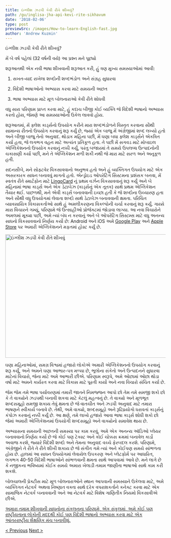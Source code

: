 ```yaml
---
title: ઇંગ્લીશ ઝડપી કેવી રીતે શીખવું?
path: /gu/inglisa-jha-api-kevi-rite-sikhavum
date: '2018-02-06'
type: post
previewSrc: /images/How-to-learn-English-fast.jpg
author: 'Andrew Kuzmin'
---
```


ઇંગ્લીશ ઝડપી કેવી રીતે શીખવું?

મેં બે વર્ષ પહેલાં (32 વર્ષની વયે) આ પ્રશ્ન મને પૂછ્યો

શરૂઆતથી એક નવી ભાષા શીખવાની શરૂઆત કરી, હું ત્રણ મુખ્ય સમસ્યાઓમાં આવી:

1. સખત-યાદ રાખેલા શબ્દોની શબ્દભંડોળ અને સંગ્રહ સુધારવા

2. વિદેશી ભાષાઓનો અભ્યાસ કરવા માટે સમયની અછત

3. ભાષા અભ્યાસ માટે મૂળ બોલનારાઓ કેવી રીતે શોધવી

વધુ સારા પરિણામ પ્રાપ્ત કરવા માટે, હું કદાચ બીજી કોઈ વ્યક્તિ જે વિદેશી ભાષાનો અભ્યાસ કરતો હોય, જેમણે આ સમસ્યાઓનો ઉકેલ લાવવો હોય.

શરૂઆતમાં, મેં ફ્લેશ કાર્ડ્સનો ઉપયોગ કરીને મારા શબ્દભંડોળને વિસ્તૃત કરવાના સૌથી સામાન્ય રીતનો ઉપયોગ કરવાનું શરૂ કર્યું છે, જ્યાં એક બાજુ મેં અંગ્રેજીમાં શબ્દ લખ્યો હતો અને બીજી બાજુ તેનો અનુવાદ. થોડાક મહિના પછી, મેં ઘણા બધા ફ્લેશ કાર્ડ્સને એકત્રિત કર્યા હતા, જે લગભગ વહન માટે અત્યંત પ્રતિકૂળ હતા. તે પછી મેં સગવડ માટે મોબાઇલ એપ્લિકેશનનો ઉપયોગ કરવાનું નક્કી કર્યું, પરંતુ બજારમાં તે સમયે ઉપલબ્ધ ઉત્પાદનોની ચકાસણી કર્યા પછી, મને તે એપ્લિકેશન મળી શકી નથી જે મારા માટે સરળ અને અનુકૂળ હતી.

સદનસીબે, મને સોફ્ટવેર વિકસાવવાનો અનુભવ હતો અને હું વ્યક્તિગત ઉપયોગ માટે એક અસરકારક સાધન બનાવવું માગતો હતો. એન્ડ્રોઇડ ઓપરેટિંગ સિસ્ટમના પ્રશંસક બનવા, મેં સ્વતંત્ર રીતે સ્માર્ટફોન માટે <a href="https://lingocard.com" target="_blank" rel="noopener">LingoCard</a> નું પ્રથમ વર્ઝન વિકસાવવાનું શરૂ કર્યું અને બે મહિનામાં ભાષા કાર્ડ્સ અને એક ડેટાબેઝ (કાર્ડ્સનું એક તૂતક) સાથે પ્રથમ એપ્લિકેશન તૈયાર થઈ. પાછળથી, મને એવી કાર્ડ્સ બનાવવાની ઇચ્છા હતી કે જે શબ્દોના ઉચ્ચારણ હતા અને સૌથી વધુ ઉપયોગમાં લેવાતા શબ્દો સાથે ડેટાબેઝ બનાવવાની ક્ષમતા. પરિચિત વ્યાવસાયિક વિકાસકર્તાઓ સાથે હું અમલીકરણના વિકલ્પોની ચર્ચા કરવાનું શરૂ કર્યું. ગાય્સે મારા વિચારને ગમ્યું, પરિણામે જે ઉત્સાહીઓ પ્રોજેક્ટમાં જોડાવા લાગ્યા. આ નવા વિચારોને અમલમાં મૂક્યા પછી, અમે ત્યાં બંધ ન કરવાનું અને બે ઓપરેટિંગ સિસ્ટમ્સ માટે વધુ અનન્ય સાધનો વિકસાવવાનો નિર્ણય કર્યો છે: Android અને iOS અમે <a href="https://play.google.com/store/apps/details?id=com.lingocard.lingocard" target="_blank" rel="noopener">Google Play</a> અને <a href="https://itunes.apple.com/us/app/lingocard/id1217076835?mt=8" target="_blank" rel="noopener">Apple Store</a> પર અમારી એપ્લિકેશનને મફતમાં હોસ્ટ કર્યું છે.

<img class="aligncenter wp-image-5587" src="../images/2018/01/LigoCard-App-small.png" alt="ઇંગ્લીશ ઝડપી કેવી રીતે શીખવું" width="973" height="388" />

ઘણા મહિનાઓમાં, સમગ્ર વિશ્વમાં હજારો લોકોએ અમારી એપ્લિકેશનનો ઉપયોગ કરવાનું શરૂ કર્યું, અને અમને ઘણા આભાર-પત્ર મળ્યા છે, ભૂલોના સંકેતો અને ઉત્પાદનને સુધારવા માટેનાં વિચારો, જેના માટે અમે આભારી છીએ. પરિણામ સ્વરૂપે, અમે ઓછામાં ઓછા થોડા વર્ષો માટે અમને કાર્યરત કરવા માટે વિકાસ માટે પૂરતી કાર્યો અને નવા વિચારો સંચિત કર્યા છે.

જેમ જેમ તમે ભાષા પર્યાવરણમાં તમારી જાતને નિમજ્જન આપો છો તેમ તમે સમજી શકો છો કે તે વાક્યોને ઝડપથી બનાવી શકવા માટે કેટલું મહત્વનું છે. તે વાક્યો અને મૂળભૂત શબ્દસમૂહો સમજી શકાય તેવું ક્ષમતા છે જે વાતચીત અને ઝડપી અનુવાદ માટે તમારા ભાષણને સ્વીકાર્ય બનાવે છે. તેથી, અમે વાક્યો, શબ્દસમૂહો અને રૂઢિપ્રયોગો ધરાવતાં કાર્ડ્સનું કંપોઝ કરવાનું નક્કી કર્યું છે. આ ક્ષણે, તમે લાખો હજારો આવા ભાષા કાર્ડ્સ શોધી શકો છો જેમાં અમારી એપ્લિકેશનમાં ઉપયોગી શબ્દસમૂહો અને વાક્યોનો સમાવેશ થાય છે.

અભ્યાસના સમયની અછતની સમસ્યા પર કામ કરવું, અમે એક અનન્ય ઑડિઓ પ્લેયર બનાવવાનો નિર્ણય કર્યો છે જે કોઈ પણ ટેક્સ્ટ અને કોઈ ચોક્કસ ક્રમમાં બનાવેલ કાર્ડો અવાજ કરશે, જ્યારે વિદેશી શબ્દો અને તેમના અનુવાદ વચ્ચે ફેરબદલ કરશે. પરિણામે, અંગ્રેજીને તે રીતે તે રીતે શીખી શકાય છે જે સંગીત ગમે ત્યાં અને કોઈપણ સમયે સાંભળતા હોય છે. હાલમાં આ સાધન ઉપયોગમાં લેવાયેલ ઉપકરણ અને પ્લેટફોર્મ પર આધારિત, લગભગ 40-50 વિદેશી ભાષાઓને સાંભળવાની ક્ષમતા સાથે આપવામાં આવે છે. મને લાગે છે કે નજીકના ભવિષ્યમાં કોઈક સમયે અમારા ખેલાડી તમામ જાણીતા ભાષાઓ સાથે કામ કરી શકશે.

બોલચાલની પ્રેક્ટીસ માટે મૂળ બોલનારાઓને સ્થાન આપવાની સમસ્યાને ઉકેલવા માટે, અમે વ્યક્તિગત નેટવર્ક અથવા નિષ્ણાત વક્તા સાથે દરેક વપરાશકર્તાને કનેક્ટ કરવા માટે એક સામાજિક નેટવર્ક બનાવવાની અને આ નેટવર્ક માટે વિશેષ ગાણિતીક નિયમો વિકસાવીએ છીએ.

<a href="https://lingocard.com" target="_blank" rel="noopener">અમારા તમામ શીખવાની સાધનોના સંકલનના પરિણામે, એક સંકુલમાં, અમે કોઈ પણ રાષ્ટ્રીયતાના લોકોની મદદથી કોઈ પણ વિદેશી ભાષાનો અભ્યાસ કરવા માટે એક આંતરરાષ્ટ્રીય શૈક્ષણિક મંચ બનાવીશું.</a>

<a href="/gu/bhasana-abhyasa-ma-e-mu-a-bolanara-sodhava">< Previous</a> <a href="/gu/phlika-kardsa">Next ></a>
